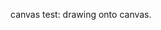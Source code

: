 

canvas test:
drawing onto canvas. 


<div id="atwcontainer" >
<canvas id="myCanvas" width="1500" height="1500"></canvas>
</div>


<script type="text/javascript" src="/iotvis.js"></script>

<div id="commento"></div>
<script src="https://cdn.commento.io/js/commento.js"></script>
